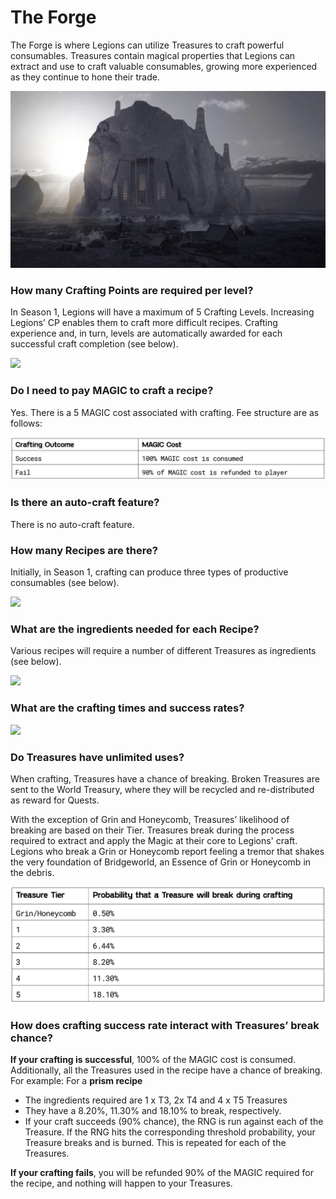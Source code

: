 # The Forge

The Forge is where Legions can utilize Treasures to craft powerful consumables. Treasures contain magical properties that Legions can extract and use to craft valuable consumables, growing more experienced as they continue to hone their trade.

![](<../../.gitbook/assets/image (18).png>)

### **How many Crafting Points are required per level?**

In Season 1, Legions will have a maximum of 5 Crafting Levels. Increasing Legions’ CP enables them to craft more difficult recipes. Crafting experience and, in turn, levels are automatically awarded for each successful craft completion (see below).

![](<../../.gitbook/assets/Screenshot\_15 (1).jpg>)

### **Do I need to pay MAGIC to craft a recipe?**

Yes. There is a 5 MAGIC cost associated with crafting. Fee structure are as follows:

![](<../../.gitbook/assets/image (11).png>)

### **Is there an auto-craft feature?**

There is no auto-craft feature.

### **How many Recipes are there?**

Initially, in Season 1, crafting can produce three types of productive consumables (see below).

![](<../../.gitbook/assets/Screenshot\_19 (1).jpg>)

### **What are the ingredients needed for each Recipe?**

Various recipes will require a number of different Treasures as ingredients (see below).&#x20;

![](../../.gitbook/assets/Screenshot\_17.jpg)

### **What are the crafting times and success rates?**

![](<../../.gitbook/assets/Screenshot\_18 (1).jpg>)

### **Do Treasures have unlimited uses?**

When crafting, Treasures have a chance of breaking. Broken Treasures are sent to the World Treasury, where they will be recycled and re-distributed as reward for Quests.

With the exception of Grin and Honeycomb, Treasures’ likelihood of breaking are based on their Tier. Treasures break during the process required to extract and apply the Magic at their core to Legions' craft. Legions who break a Grin or Honeycomb report feeling a tremor that shakes the very foundation of Bridgeworld, an Essence of Grin or Honeycomb in the debris.

![](<../../.gitbook/assets/image (16).png>)

### **How does crafting success rate interact with Treasures’ break chance?**

**If your crafting is successful**, 100% of the MAGIC cost is consumed. Additionally, all the Treasures used in the recipe have a chance of breaking. For example: For a **prism recipe**

* The ingredients required are 1 x T3, 2x T4 and 4 x T5 Treasures
* They have a 8.20%, 11.30% and 18.10% to break, respectively.&#x20;
* If your craft succeeds (90% chance), the RNG is run against each of the Treasure. If the RNG hits the corresponding threshold probability, your Treasure breaks and is burned. This is repeated for each of the Treasures.

**If your crafting fails**, you will be refunded 90% of the MAGIC required for the recipe, and nothing will happen to your Treasures.
